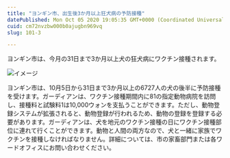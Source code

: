 ```yaml
---
title: "ヨンギン市、出生後3か月以上狂犬病の予防接種"
datePublished: Mon Oct 05 2020 19:05:35 GMT+0000 (Coordinated Universal Time)
cuid: cm72nvzbw000b0ajugbn969vq
slug: 101-3

---
```



ヨンギン市は、今月の31日まで3か月以上犬の狂犬病にワクチン接種されます。

![イメージ](https://cdn.hashnode.com/res/hashnode/image/upload/v1739410140085/42cc6b84-f0dc-43a5-bec9-373498e86979.jpeg)

ヨンギン市は、10月5日から31日まで3か月以上の6727人の犬の後半に予防接種を受けます。ガーディアンは、ワクチン接種期間内に81の指定動物病院を訪問し、接種料と試験料1は10,000ウォンを支払うことができます。ただし、動物登録システムが拡張されると、動物登録が行われるため、動物の登録を登録する必要があります。ガーディアンは、犬を地元のワクチン接種の日にワクチン接種部位に連れて行くことができます。動物と人間の両方なので、犬と一緒に家族でワクチンを接種しなければなりません。詳細については、市の家畜部門または各ワードオフィスにお問い合わせください。